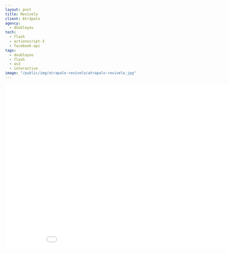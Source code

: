 ```yaml
---
layout: post
title: Revívelo
client: Atrápalo
agency:
  - doubleyou
tech:
  - flash
  - actionscript-3
  - facebook-api
tags:
  - doubleyou
  - flash
  - as3
  - interactive
image: "/public/img/atrapalo-revivelo/atrapalo-revivelo.jpg"
---
```


<iframe width="960" height="540" src="//www.youtube.com/embed/tJBfbUN1dvY" frameborder="0" allowfullscreen></iframe>